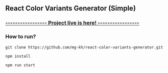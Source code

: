 ## React Color Variants Generator (Simple)

### [----------------- Project live is here! -----------------](https://awesome-jepsen-8a1400.netlify.app/)

### How to run?
```
git clone https://github.com/mg-kh/react-color-variants-generator.git

npm install

npm run start
```
